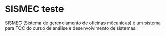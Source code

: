 # SISMEC teste
SISMEC (Sistema de gerenciamento de oficinas mêcanicas) é um sistema para TCC do curso de análise e desenvolvimento de sistemas.
